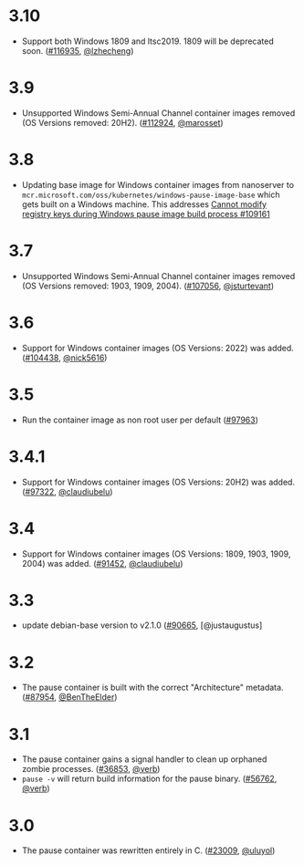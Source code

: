 # 3.10
* Support both Windows 1809 and ltsc2019. 1809 will be deprecated soon. ([#116935](https://github.com/kubernetes/kubernetes/pull/116935), [@lzhecheng](https://github.com/lzhecheng))

# 3.9

* Unsupported Windows Semi-Annual Channel container images removed (OS Versions removed: 20H2). ([#112924](https://github.com/kubernetes/kubernetes/pull/112924), [@marosset](https://github.com/marosset))

# 3.8

* Updating base image for Windows container images from nanoserver to `mcr.microsoft.com/oss/kubernetes/windows-pause-image-base` which gets built on a Windows machine.
This addresses [Cannot modify registry keys during Windows pause image build process #109161](https://github.com/kubernetes/kubernetes/issues/109161)

# 3.7

* Unsupported Windows Semi-Annual Channel container images removed (OS Versions removed: 1903, 1909, 2004). ([#107056](https://github.com/kubernetes/kubernetes/pull/107056), [@jsturtevant](https://github.com/jsturtevant/))

# 3.6

* Support for Windows container images (OS Versions: 2022) was added. ([#104438](https://github.com/kubernetes/kubernetes/pull/104438), [@nick5616](https://github.com/nick5616))

# 3.5

* Run the container image as non root user per default ([#97963](https://github.com/kubernetes/kubernetes/pull/97963))

# 3.4.1

* Support for Windows container images (OS Versions: 20H2) was added.([#97322](https://prs.k8s.io/97322), [@claudiubelu](https://github.com/claudiubelu))

# 3.4

* Support for Windows container images (OS Versions: 1809, 1903, 1909, 2004) was added. ([#91452](https://prs.k8s.io/91452), [@claudiubelu](https://github.com/claudiubelu))

# 3.3

* update debian-base version to v2.1.0 ([#90665](https://prs.k8s.io/90665), [@justaugustus]

# 3.2

* The pause container is built with the correct "Architecture" metadata. ([#87954](https://prs.k8s.io/87954), [@BenTheElder](https://github.com/BenTheElder))

# 3.1

* The pause container gains a signal handler to clean up orphaned zombie processes. ([#36853](https://prs.k8s.io/36853), [@verb](https://github.com/verb))
* `pause -v` will return build information for the pause binary. ([#56762](https://prs.k8s.io/56762), [@verb](https://github.com/verb))

# 3.0

* The pause container was rewritten entirely in C. ([#23009](https://prs.k8s.io/23009), [@uluyol](https://github.com/uluyol))
